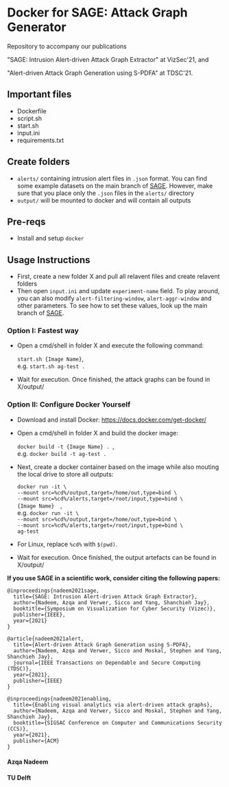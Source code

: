 # Docker for SAGE: Attack Graph Generator
Repository to accompany our publications

"SAGE: Intrusion Alert-driven Attack Graph Extractor" at VizSec'21, and

"Alert-driven Attack Graph Generation using S-PDFA" at TDSC'21.

## Important files
- Dockerfile
- script.sh
- start.sh
- input.ini
- requirements.txt


## Create folders
- `alerts/` containing intrusion alert files in `.json` format. You can find some example datasets on the main branch of [SAGE](https://github.com/tudelft-cda-lab/SAGE). However, make sure that you place only the `.json` files in the `alerts/` directory
- `output/` will be mounted to docker and will contain all outputs

## Pre-reqs
- Install and setup `docker`

## Usage Instructions

- First, create a new folder X and pull all relavent files and create relavent folders
- Then open `input.ini` and update `experiment-name` field. To play around, you can also modify `alert-filtering-window`, `alert-aggr-window` and other parameters. To see how to set these values, look up the main branch of [SAGE](https://github.com/tudelft-cda-lab/SAGE).

### Option I: Fastest way

- Open a cmd/shell in folder X and execute the following command:

  `start.sh {Image Name}`, \
  e.g. `start.sh ag-test .`

- Wait for execution. Once finished, the attack graphs can be found in X/output/

### Option II: Configure Docker Yourself

- Download and install Docker: https://docs.docker.com/get-docker/

- Open a cmd/shell in folder X and build the docker image:

  `docker build -t {Image Name} . `, \
  e.g. `docker build -t ag-test .`

- Next, create a docker container based on the image while also mouting the local drive to store all outputs:

  `docker run -it \` \
    `--mount src=%cd%/output,target=/home/out,type=bind \` \
    `--mount src=%cd%/alerts,target=/root/input,type=bind \` \
    `{Image Name}  `, \
  e.g. `docker run -it \` \
    `--mount src=%cd%/output,target=/home/out,type=bind \` \
    `--mount src=%cd%/alerts,target=/root/input,type=bind \` \
    `ag-test`

* For Linux, replace `%cd%` with `$(pwd)`.

- Wait for execution. Once finished, the output artefacts can be found in X/output/

**If you use SAGE in a scientific work, consider citing the following papers:**

```
@inproceedings{nadeem2021sage,
  title={SAGE: Intrusion Alert-driven Attack Graph Extractor},
  author={Nadeem, Azqa and Verwer, Sicco and Yang, Shanchieh Jay},
  booktitle={Symposium on Visualization for Cyber Security (Vizec)},
  publisher={IEEE},
  year={2021}
}
```
```
@article{nadeem2021alert,
  title={Alert-driven Attack Graph Generation using S-PDFA},
  author={Nadeem, Azqa and Verwer, Sicco and Moskal, Stephen and Yang, Shanchieh Jay},
  journal={IEEE Transactions on Dependable and Secure Computing (TDSC)},
  year={2021},
  publisher={IEEE}
}
```
```
@inproceedings{nadeem2021enabling,
  title={Enabling visual analytics via alert-driven attack graphs},
  author={Nadeem, Azqa and Verwer, Sicco and Moskal, Stephen and Yang, Shanchieh Jay},
  booktitle={SIGSAC Conference on Computer and Communications Security (CCS)},
  year={2021},
  publisher={ACM}
}
```

#### Azqa Nadeem
#### TU Delft
